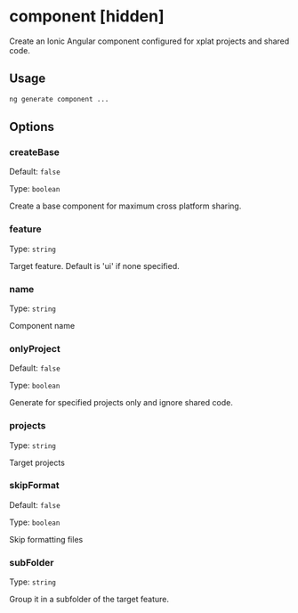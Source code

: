 # component [hidden]

Create an Ionic Angular component configured for xplat projects and shared code.

## Usage

```bash
ng generate component ...

```

## Options

### createBase

Default: `false`

Type: `boolean`

Create a base component for maximum cross platform sharing.

### feature

Type: `string`

Target feature. Default is 'ui' if none specified.

### name

Type: `string`

Component name

### onlyProject

Default: `false`

Type: `boolean`

Generate for specified projects only and ignore shared code.

### projects

Type: `string`

Target projects

### skipFormat

Default: `false`

Type: `boolean`

Skip formatting files

### subFolder

Type: `string`

Group it in a subfolder of the target feature.
